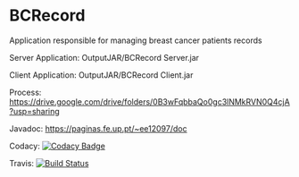 # BCRecord

Application responsible for managing breast cancer patients records

Server Application:
OutputJAR/BCRecord Server.jar

Client Application:
OutputJAR/BCRecord Client.jar

Process:
https://drive.google.com/drive/folders/0B3wFqbbaQo0gc3lNMkRVN0Q4cjA?usp=sharing

Javadoc:
https://paginas.fe.up.pt/~ee12097/doc

Codacy:
[![Codacy Badge](https://api.codacy.com/project/badge/Grade/d6243d7c587f4377a2a9f1cf7aeb8440)](https://www.codacy.com/app/JPolonia/BCRecord?utm_source=github.com&amp;utm_medium=referral&amp;utm_content=JPolonia/BCRecord&amp;utm_campaign=Badge_Grade)

Travis:
[![Build Status](https://travis-ci.org/JPolonia/BCRecord.svg?branch=master)](https://travis-ci.org/JPolonia/BCRecord)
